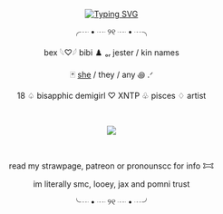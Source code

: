 <p align="center">
<a href="https://git.io/typing-svg"><img src="https://readme-typing-svg.demolab.com?font=Crimson+Text&size=17&pause=1000&color=008080&center=true&vCenter=true&width=435&lines=Remember+others+aren't+laughin'+at+u.+They're+laughing+with+u." alt="Typing SVG" /></a>
</p>
<p align="center"> ╭┈ • ┈ ୨୧ ┈ • ┈╮
<p align="center"> bex  𓆩♡𓆪  bibi ♟️ ₒᵣ  jester / kin names
<p align="center"> 🃏 <a href="https://pronouns.cc/@j3ster">she</a> / they / any ꩜ .ᐟ 
<p align="center"> 
18  ♤  bisapphic demigirl ♡  XNTP  ♧  pisces  ♢ artist
   
   ⠀⠀ ⠀  ⠀⠀⠀ ⠀⠀ ⠀ ⠀⠀⠀   <p align="center">
<p align="center"> <img src="https://komarev.com/ghpvc/?username=pur3lies&color=c21807&flat&label=laughs,,🎈"></img>
</p>  ⠀
<p align="center">
read my strawpage, patreon or pronounscc for info 𐂯
<p align="center">
im literally smc, looey, jax and pomni trust
   
<p align="center"> ╰┈ • ┈ ୨୧ ┈ • ┈╯

